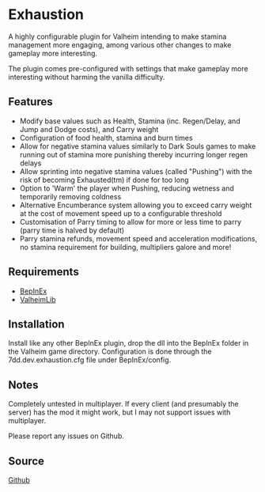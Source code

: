 # Exhaustion
A highly configurable plugin for Valheim intending to make stamina management more engaging, among various other changes to make gameplay more interesting. 

The plugin comes pre-configured with settings that make gameplay more interesting without harming the vanilla difficulty. 

## Features
* Modify base values such as Health, Stamina (inc. Regen/Delay, and Jump and Dodge costs), and Carry weight
* Configuration of food health, stamina and burn times
* Allow for negative stamina values similarly to Dark Souls games to make running out of stamina more punishing thereby incurring longer regen delays
* Allow sprinting into negative stamina values (called "Pushing") with the risk of becoming Exhausted(tm) if done for too long
* Option to 'Warm' the player when Pushing, reducing wetness and temporarily removing coldness
* Alternative Encumberance system allowing you to exceed carry weight at the cost of movement speed up to a configurable threshold
* Customisation of Parry timing to allow for more or less time to parry (parry time is halved by default)
* Parry stamina refunds, movement speed and acceleration modifications, no stamina requirement for building, multipliers galore and more!

## Requirements
* [BepInEx](https://valheim.thunderstore.io/package/denikson/BepInExPack_Valheim/)
* [ValheimLib](https://valheim.thunderstore.io/package/ValheimModding/ValheimLib/)

## Installation
Install like any other BepInEx plugin, drop the dll into the BepInEx folder in the Valheim game directory. Configuration is done through the 7dd.dev.exhaustion.cfg file under BepInEx/config.

## Notes
Completely untested in multiplayer. If every client (and presumably the server) has the mod it might work, but I may not support issues with multiplayer.

Please report any issues on Github.

## Source
[Github](https://github.com/cmorton95/Exhaustion)
